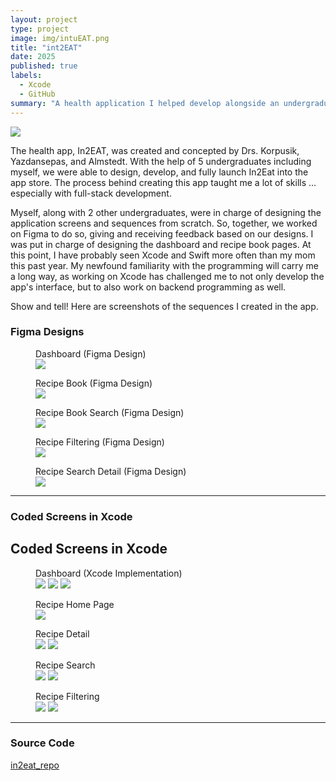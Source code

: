```yaml
---
layout: project
type: project
image: img/intuEAT.png
title: "int2EAT"
date: 2025
published: true
labels:
  - Xcode
  - GitHub
summary: "A health application I helped develop alongside an undergraduate team of 5 and 3 professors."
---
```


<img class="img-fluid" src="img/intuEAT.png">

The health app, In2EAT, was created and concepted by Drs. Korpusik, Yazdansepas, and Almstedt. With the help of 5 undergraduates including myself, we were able to design, develop, and fully launch In2Eat into the app store. The process behind creating this app taught me a lot of skills ... especially with full-stack development. 

Myself, along with 2 other undergraduates, were in charge of designing the application screens and sequences from scratch. So, together, we worked on Figma to do so, giving and receiving feedback based on our designs. I was put in charge of designing the dashboard and recipe book pages. At this point, I have probably seen Xcode and Swift more often than my mom this past year. My newfound familiarity with the programming will carry me a long way, as working on Xcode has challenged me to not only develop the app's interface, but to also work on backend programming as well.

Show and tell! Here are screenshots of the sequences I created in the app. 

### **Figma Designs**

<figure class="text-center">
  <figcaption>Dashboard (Figma Design)</figcaption>
  <img class="img-fluid w-50" src="../img/In2Eat_Figma/in2Eat_Figma/DASHBOARD.png">
</figure>

<figure class="text-center">
  <figcaption>Recipe Book (Figma Design)</figcaption>
  <img class="img-fluid w-50" src="../img/In2Eat_Figma/in2Eat_Figma/RECIPEBOOKF.png">
</figure>

<figure class="text-center">
  <figcaption>Recipe Book Search (Figma Design)</figcaption>
  <img class="img-fluid w-50" src="../img/In2Eat_Figma/in2Eat_Figma/RECIPEBOOKFAV_SEARCH.png">
</figure>

<figure class="text-center">
  <figcaption>Recipe Filtering (Figma Design)</figcaption>
  <img class="img-fluid w-50" src="../img/In2Eat_Figma/in2Eat_Figma/RECIPEFILTER.png">
</figure>

<figure class="text-center">
  <figcaption>Recipe Search Detail (Figma Design)</figcaption>
  <img class="img-fluid w-50" src="../img/In2Eat_Figma/in2Eat_Figma/RECIPESEARCH_DETAIL.png">
</figure>

---

### **Coded Screens in Xcode**

<h2 class="section-title">Coded Screens in Xcode</h2>

<div class="image-group">
  <figure class="text-center">
    <figcaption>Dashboard (Xcode Implementation)</figcaption>
    <img class="img-fluid small-img" src="../img/in2Eat_App/DASHBOARD_TOP.png">
    <img class="img-fluid small-img" src="../img/in2Eat_App/DASHBOARD_BOTTOM.png">
    <img class="img-fluid small-img" src="../img/in2Eat_App/DASHBOARDPIECHART.png">
  </figure>
  
  <figure class="text-center">
    <figcaption>Recipe Home Page</figcaption>
    <img class="img-fluid small-img" src="../img/in2Eat_App/RECIPEBOOKHOME.png">
  </figure>
  
  <figure class="text-center">
    <figcaption>Recipe Detail</figcaption>
    <img class="img-fluid small-img" src="../img/in2Eat_App/RECIPEDETAIL_TOP.png">
    <img class="img-fluid small-img" src="../img/in2Eat_App/RECIPEDETAIL_BOTTOM.png">
  </figure>
  
  <figure class="text-center">
    <figcaption>Recipe Search</figcaption>
    <img class="img-fluid small-img" src="../img/in2Eat_App/RECIPESEARCH.png">
    <img class="img-fluid small-img" src="../img/in2Eat_App/SEARCHCURRY.png">
  </figure>
  
  <figure class="text-center">
    <figcaption>Recipe Filtering</figcaption>
    <img class="img-fluid small-img" src="../img/in2Eat_App/FILTEREXPANDED.png">
    <img class="img-fluid small-img" src="../img/in2Eat_App/FILTERVIEW.png">
  </figure>
</div>

---

### **Source Code**
<a href="https://github.com/cat-mb/intuEAT"><i class="large github icon "></i>in2eat_repo</a>
